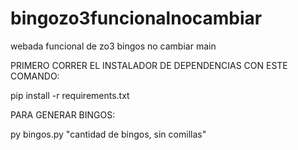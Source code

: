 # bingozo3funcionalnocambiar

webada funcional de zo3 bingos no cambiar main

PRIMERO CORRER EL INSTALADOR DE DEPENDENCIAS 
CON ESTE COMANDO:

pip install -r requirements.txt

PARA GENERAR BINGOS:

py bingos.py "cantidad de bingos, sin comillas"